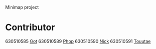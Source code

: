 Minimap project


# Contributor
630510585 [Got](https://github.com/thiradonTH)
630510589 [Phop](https://github.com/ph0pz)
630510590 [Nick](https://github.com/NickP-real)
630510591 [Touutae](https://github.com/Touutae-lab)
